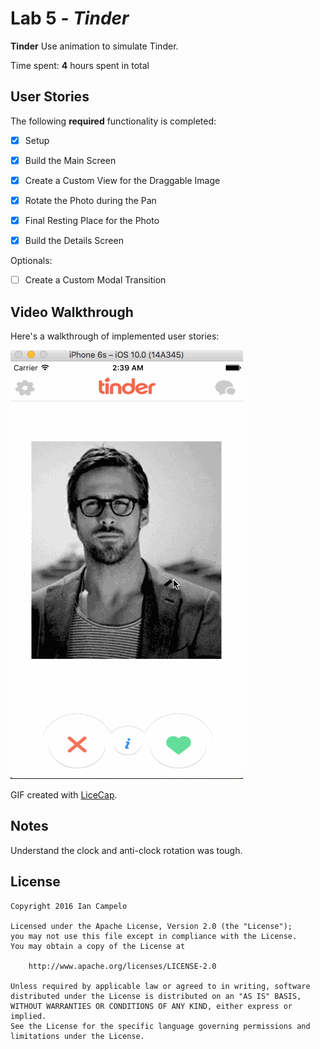 # Lab 5 - *Tinder*

**Tinder** 
Use animation to simulate Tinder.


Time spent: **4** hours spent in total

## User Stories

The following **required** functionality is completed:

* [x] Setup
* [x] Build the Main Screen
* [x] Create a Custom View for the Draggable Image
* [x] Rotate the Photo during the Pan
* [x] Final Resting Place for the Photo
* [x] Build the Details Screen


Optionals:

* [ ] Create a Custom Modal Transition


## Video Walkthrough

Here's a walkthrough of implemented user stories:

![Video Walkthrough](file.gif)

GIF created with [LiceCap](http://www.cockos.com/licecap/).

## Notes

Understand the clock and anti-clock rotation was tough.

## License

    Copyright 2016 Ian Campelo

    Licensed under the Apache License, Version 2.0 (the "License");
    you may not use this file except in compliance with the License.
    You may obtain a copy of the License at

        http://www.apache.org/licenses/LICENSE-2.0

    Unless required by applicable law or agreed to in writing, software
    distributed under the License is distributed on an "AS IS" BASIS,
    WITHOUT WARRANTIES OR CONDITIONS OF ANY KIND, either express or implied.
    See the License for the specific language governing permissions and
    limitations under the License.
